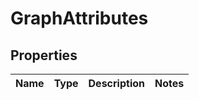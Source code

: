 # GraphAttributes

## Properties
Name | Type | Description | Notes
------------ | ------------- | ------------- | -------------
